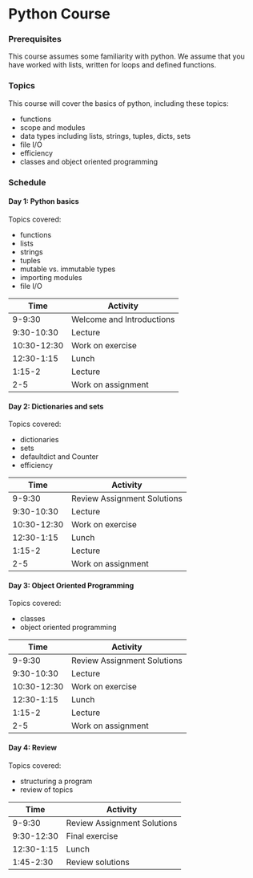 # Python Course

### Prerequisites

This course assumes some familiarity with python. We assume that you have worked with lists, written for loops and defined functions.

### Topics

This course will cover the basics of python, including these topics:

* functions
* scope and modules
* data types including lists, strings, tuples, dicts, sets
* file I/O
* efficiency
* classes and object oriented programming

### Schedule

#### Day 1: Python basics

Topics covered:

* functions
* lists
* strings
* tuples
* mutable vs. immutable types
* importing modules
* file I/O

| Time      | Activity                     |
| --------- | ---------------------------- |
| 9-9:30    | Welcome and Introductions    |
| 9:30-10:30      | Lecture                      |
| 10:30-12:30     | Work on exercise             |
| 12:30-1:15   | Lunch                        |
| 1:15-2    | Lecture                      |
| 2-5       | Work on assignment           |

#### Day 2: Dictionaries and sets

Topics covered:

* dictionaries
* sets
* defaultdict and Counter
* efficiency

| Time      | Activity                     |
| --------- | ---------------------------- |
| 9-9:30    | Review Assignment Solutions   |
| 9:30-10:30      | Lecture                      |
| 10:30-12:30     | Work on exercise             |
| 12:30-1:15   | Lunch                        |
| 1:15-2    | Lecture                      |
| 2-5       | Work on assignment           |

#### Day 3: Object Oriented Programming

Topics covered:

* classes
* object oriented programming

| Time      | Activity                     |
| --------- | ---------------------------- |
| 9-9:30    | Review Assignment Solutions   |
| 9:30-10:30      | Lecture                      |
| 10:30-12:30     | Work on exercise             |
| 12:30-1:15   | Lunch                        |
| 1:15-2    | Lecture                      |
| 2-5       | Work on assignment           |

#### Day 4: Review

Topics covered:

* structuring a program
* review of topics

| Time      | Activity                     |
| --------- | ---------------------------- |
| 9-9:30    | Review Assignment Solutions  |
| 9:30-12:30      | Final exercise               |
| 12:30-1:15   | Lunch                        |
| 1:45-2:30    | Review solutions             |
